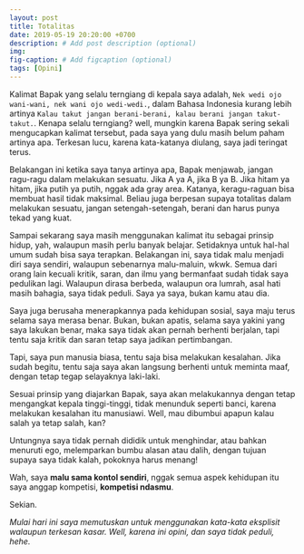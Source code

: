 ```yaml
---
layout: post
title: Totalitas
date: 2019-05-19 20:20:00 +0700
description: # Add post description (optional)
img: 
fig-caption: # Add figcaption (optional)
tags: [Opini]
---
```


Kalimat Bapak yang selalu terngiang di kepala saya adalah, `Nek wedi ojo wani-wani, nek wani ojo wedi-wedi.`, dalam Bahasa Indonesia kurang lebih artinya `Kalau takut jangan berani-berani, kalau berani jangan takut-takut.`. Kenapa selalu terngiang? well, mungkin karena Bapak sering sekali mengucapkan kalimat tersebut, pada saya yang dulu masih belum paham artinya apa. Terkesan lucu, karena kata-katanya diulang, saya jadi teringat terus.

Belakangan ini ketika saya tanya artinya apa, Bapak menjawab, jangan ragu-ragu dalam melakukan sesuatu. Jika A ya A, jika B ya B. Jika hitam ya hitam, jika putih ya putih, nggak ada gray area. Katanya, keragu-raguan bisa membuat hasil tidak maksimal. Beliau juga berpesan supaya totalitas dalam melakukan sesuatu, jangan setengah-setengah, berani dan harus punya tekad yang kuat.

Sampai sekarang saya masih menggunakan kalimat itu sebagai prinsip hidup, yah, walaupun masih perlu banyak belajar. Setidaknya untuk hal-hal umum sudah bisa saya terapkan. Belakangan ini, saya tidak malu menjadi diri saya sendiri, walaupun sebenarnya malu-maluin, wkwk. Semua dari orang lain kecuali kritik, saran, dan ilmu yang bermanfaat sudah tidak saya pedulikan lagi. Walaupun dirasa berbeda, walaupun ora lumrah, asal hati masih bahagia, saya tidak peduli. Saya ya saya, bukan kamu atau dia.

Saya juga berusaha menerapkannya pada kehidupan sosial, saya maju terus selama saya merasa benar. Bukan, bukan apatis, selama saya yakini yang saya lakukan benar, maka saya tidak akan pernah berhenti berjalan, tapi tentu saja kritik dan saran tetap saya jadikan pertimbangan.

Tapi, saya pun manusia biasa, tentu saja bisa melakukan kesalahan. Jika sudah begitu, tentu saja saya akan langsung berhenti untuk meminta maaf, dengan tetap tegap selayaknya laki-laki.

Sesuai prinsip yang diajarkan Bapak, saya akan melakukannya dengan tetap mengangkat kepala tinggi-tinggi, tidak menunduk seperti banci, karena melakukan kesalahan itu manusiawi. Well, mau dibumbui apapun kalau salah ya tetap salah, kan?

Untungnya saya tidak pernah dididik untuk menghindar, atau bahkan menuruti ego, melemparkan bumbu alasan atau dalih, dengan tujuan supaya saya tidak kalah, pokoknya harus menang!

Wah, saya **malu sama kontol sendiri**, nggak semua aspek kehidupan itu saya anggap kompetisi, **kompetisi ndasmu**.

Sekian.

_Mulai hari ini saya memutuskan untuk menggunakan kata-kata eksplisit walaupun terkesan kasar._
_Well, karena ini opini, dan saya tidak peduli, hehe._
